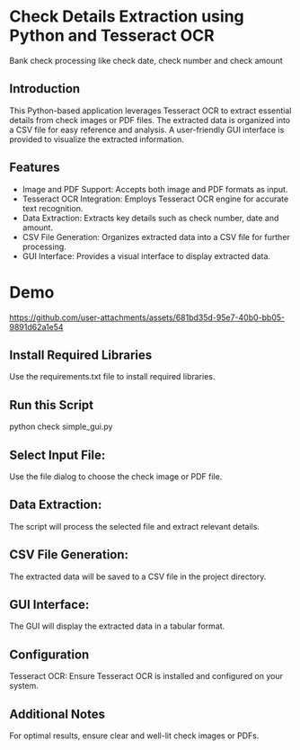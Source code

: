 # Check Details Extraction using Python and Tesseract OCR
Bank check processing like check date, check number and check amount


## Introduction

This Python-based application leverages Tesseract OCR to extract essential details from check images or PDF files. The extracted data is organized into a CSV file for easy reference and analysis. A user-friendly GUI interface is provided to visualize the extracted information.

## Features

* Image and PDF Support: Accepts both image and PDF formats as input.
* Tesseract OCR Integration: Employs Tesseract OCR engine for accurate text recognition.
* Data Extraction: Extracts key details such as check number, date and amount.
* CSV File Generation: Organizes extracted data into a CSV file for further processing.
* GUI Interface: Provides a visual interface to display extracted data.
# Demo


https://github.com/user-attachments/assets/681bd35d-95e7-40b0-bb05-9891d62a1e54


## Install Required Libraries
Use the requirements.txt file to install required libraries. 
## Run this Script
python check simple_gui.py

## Select Input File:

Use the file dialog to choose the check image or PDF file.
## Data Extraction:

The script will process the selected file and extract relevant details.
## CSV File Generation:

The extracted data will be saved to a CSV file in the project directory.
## GUI Interface:

The GUI will display the extracted data in a tabular format.
## Configuration

Tesseract OCR: Ensure Tesseract OCR is installed and configured on your system.

## Additional Notes

For optimal results, ensure clear and well-lit check images or PDFs.
